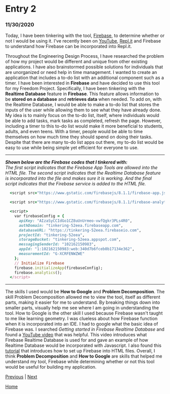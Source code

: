 # Entry 2
### 11/30/2020

Today, I have been tinkering with the tool, [Firebase](https://firebase.google.com), to determine whether or not I would be using it. I've recently been on [YouTube](https://www.youtube.com/results?search_query=javascript+firebase), [Repl.it](https://repl.it/) and Firebase to understand how Firebase can be incorporated into Repl.it.

Throughout the Engineering Design Process, I have researched the problem of how my project would be different and unique from other existing applications. I have also brainstormed possible solutions for individuals that are unorganized or need help in time management. I wanted to create an application that includes a to-do list with an additional component such as a timer. I have been interested in **Firebase** and have decided to use this tool for my Freedom Project. Specifically, I have been tinkering with the **Realtime Database** feature in **Firebase**. This feature allows information to be **stored on a database** and **retrieves data** when needed. To add on, with the Realtime Database, I would be able to make a to-do list that stores the inputs of the user while allowing them to see what they have already done. My idea is to mainly focus on the to-do list, itself, where individuals would be able to add tasks, mark tasks as completed, refresh the page. However, including a timer to this to-do list would make it more beneficial to students, adults, and even teens. With a timer, people would be able to time themselves on how much time they should spend on doing their tasks. Despite that there are many to-do list apps out there, my to-do list would be easy to use while being simple yet efficient for everyone to use. 
____
***Shown below are the Firebase codes that I tinkered with:***
<br>
*The first script indicates that the Firebase App Tools are allowed into the HTML file. The second script indicates that the Realtime Database feature is incorporated into the file and makes sure it is working. And the final script indicates that the Firebase service is added to the HTML file.*
```ruby
  <script src="https://www.gstatic.com/firebasejs/8.1.1/firebase-app.js"></script>
```
```ruby
  <script src="https://www.gstatic.com/firebasejs/8.1.1/firebase-analytics.js"></script>
```
```ruby
  <script>
    var firebaseConfig = {
      apiKey: "AIzaSyCCIdGo1CZ8uUnUrmeo-vwfQgkr3PLs4R0",
      authDomain: "tinkering-52eea.firebaseapp.com",
      databaseURL: "https://tinkering-52eea.firebaseio.com",
      projectId: "tinkering-52eea",
      storageBucket: "tinkering-52eea.appspot.com",
      messagingSenderId: "102162150983",
      appId: "1:102162150983:web:340d7b6fceb0b17134e362",
      measurementId: "G-XCRFENWZWE"
    };
    // Initialize Firebase
    firebase.initializeApp(firebaseConfig);
    firebase.analytics();
  </script>
```
___
The skills I used would be **How to Google** and **Problem Decomposition**. The skill Problem Decomposition allowed me to view the tool, itself as different parts, making it easier for me to understand. By breaking things down into smaller parts, visually help me see where I am going in understanding the tool. How to Google is the other skill I used because Firebase wasn't taught to me like learning geometry. I was clueless about how Firebase function when it is incorporated into an IDE. I had to google what the basic idea of Firebase was. I searched *Getting started in Firebase Realtime Database* and found a [YouTube video](https://www.youtube.com/watch?v=noB98K6A0TY) that was helpful. This video introduces what Firebase Realtime Database is used for and gave an example of how Realtime Database would be incorporated with Javascript. I also found this [tutorial](https://riptutorial.com/firebase/example/29622/getting-started-in-firebase-with-a-simple-hello-world-web-app-in-javascript) that introduces how to set up Firebase into HTML files. Overall, I think **Problem Decomposition** and **How to Google** are skills that helped me understand my tool, Firebase while determining whether or not this tool would be useful for building my application.



[Previous](entry01.md) | [Next](entry03.md)

[Home](../README.md)
